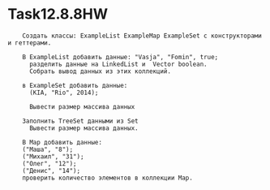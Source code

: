 # Task12.8.8HW


        Создать классы: ExampleList ExampleMap ExampleSet с конструкторами и геттерами.
        
        В ExampleList добавить данные: "Vasja", "Fomin", true;
          разделить данные на LinkedList и  Vector boolean.
          Собрать вывод данных из этих коллекций.
        
        в ExampleSet добавить данные:
          (KIA, "Rio", 2014);
          
          Вывести размер массива данных

        Заполнить TreeSet данными из Set
          Вывести размер массива данных.
        
        В Map добавить данные:
        ("Маша", "8");
        ("Михаил", "31");
        ("Олег", "12");
        ("Денис", "14");
        проверить количество элементов в коллекции Map.
